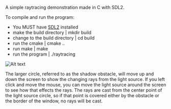 A simple raytracing demonstration made in C with SDL2. 

To compile and run the program:
* You MUST have [SDL2](https://wiki.libsdl.org/SDL2/Installation) installed
* make the build directory              | mkdir build
* change to the build directory         | cd build
* run the cmake                         | cmake ..
* run make                              | make
* run the program                       | ./raytracing

![Alt text](raytracing.jpg)

The larger circle, referred to as the shadow obstacle, will move up and down the screen to show the changing rays from the light source. If you left click and move the mouse, you can move the light source around the screen to see how that effects the rays. The rays are cast from the center point of the light source circle, so if that point is covered either by the obstacle or the border of the window, no rays will be cast. 

